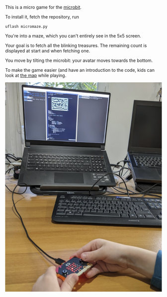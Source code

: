 
This is a micro game for the [microbit](https://microbit.org/).

To install it, fetch the repository, run

    uflash micromaze.py

You're into a maze, which you can't entirely see in the 5x5 screen.

Your goal is to fetch all the blinking treasures.
The remaining count is displayed at start and when fetching one.

You move by tilting the microbit: your avatar moves towards the bottom.

To make the game easier (and have an introduction to the code, kids can look at [the map](micromaze.py) while playing.

![play](doc/play.jpg)
